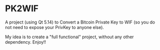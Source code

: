 # PK2WIF
A project (using Qt 5.14) to Convert a Bitcoin Private Key to WIF (so you do not need to expose your PrivKey to anyone else).

My idea is to create a "full functional" project, without any other dependency.
Enjoy!!
